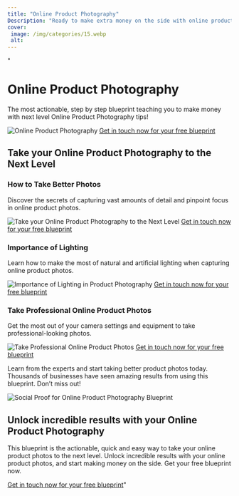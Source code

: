 ```yaml
---
title: "Online Product Photography"
Description: "Ready to make extra money on the side with online product photography? Learn how to get started with handy tips from experienced professionals. Perfect for individuals looking to create their own online product photography businesses and maximize their income potential."
cover: 
 image: /img/categories/15.webp
 alt: 
---
```


"<h1>Online Product Photography</h1>
<p>The most actionable, step by step blueprint teaching you to make money with next level Online Product Photography tips!</p>
<img src="/photo.jpg" alt="Online Product Photography">
<a class="btn btn-primary" href="/contact">Get in touch now for your free blueprint</a>

<h2>Take your Online Product Photography to the Next Level </h2>
<h3>How to Take Better Photos</h3>
<p>Discover the secrets of capturing vast amounts of detail and pinpoint focus in online product photos.</p>
<img src="/photo2.jpg" alt="Take your Online Product Photography to the Next Level">
<a class="btn btn-primary" href="/contact">Get in touch now for your free blueprint</a>

<h3>Importance of Lighting</h3>
<p>Learn how to make the most of natural and artificial lighting when capturing online product photos.</p>
<img src="/photo3.jpg" alt="Importance of Lighting in Product Photography">
<a class="btn btn-primary" href="/contact">Get in touch now for your free blueprint</a>

<h3>Take Professional Online Product Photos</h3>
<p>Get the most out of your camera settings and equipment to take professional-looking photos.</p>
<img src="/photo4.jpg" alt="Take Professional Online Product Photos">
<a class="btn btn-primary" href="/contact">Get in touch now for your free blueprint</a>

<p>Learn from the experts and start taking better product photos today. Thousands of businesses have seen amazing results from using this blueprint. Don’t miss out! </p>
<img src="/photo5.jpg" alt="Social Proof for Online Product Photography Blueprint">

<h2>Unlock incredible results with your Online Product Photography</h2>
<p>This blueprint is the actionable, quick and easy way to take your online product photos to the next level. Unlock incredible results with your online product photos, and start making money on the side. Get your free blueprint now.</p>
<a class="btn btn-primary" href="/contact">Get in touch now for your free blueprint</a>"